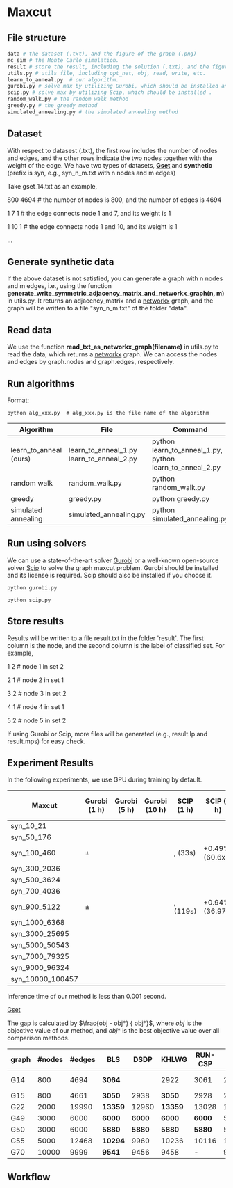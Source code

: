 # Maxcut
## File structure
```python
data # the dataset (.txt), and the figure of the graph (.png)
mc_sim # the Monte Carlo simulation.
result # store the result, including the solution (.txt), and the figure (.png) drawn by matplotlib.
utils.py # utils file, including opt_net, obj, read, write, etc.
learn_to_anneal.py  # our algorithm.
gurobi.py # solve max by utilizing Gurobi, which should be installed and the license is required.
scip.py # solve max by utilizing Scip, which should be installed .
random_walk.py # the random walk method
greedy.py # the greedy method
simulated_annealing.py # the simulated annealing method
```

## Dataset

With respect to datasest (.txt), the first row includes the number of nodes and edges, and the other rows indicate the two nodes together with the weight of the edge. We have two types of datasets, __[Gset](https://web.stanford.edu/~yyye/yyye/Gset/)__ and __synthetic__ (prefix is syn, e.g., syn_n_m.txt with n nodes and m edges)

Take gset_14.txt as an example,

800 4694 # the number of nodes is 800, and the number of edges is 4694

1 7 1 # the edge connects node 1 and 7, and its weight is 1

1 10 1 # the edge connects node 1 and 10, and its weight is 1

...

## Generate synthetic data

If the above dataset is not satisfied, you can generate a graph with n nodes and m edges, i.e., using the function __generate_write_symmetric_adjacency_matrix_and_networkx_graph(n, m)__ in utils.py. It returns an adjacency_matrix and a [networkx](https://networkx.org/documentation/stable/reference/introduction.html) graph, and the graph will be written to a file "syn_n_m.txt" of the folder "data". 

## Read data

We use the function __read_txt_as_networkx_graph(filename)__ in utils.py to read the data, which returns a [networkx](https://networkx.org/documentation/stable/reference/introduction.html) graph. We can access the nodes and edges by graph.nodes and graph.edges, respectively. 

## Run algorithms

Format:
```
python alg_xxx.py  # alg_xxx.py is the file name of the algorithm
```

| Algorithm | File| Command | 
|---|----------|----|
|learn_to_anneal (ours) | learn_to_anneal_1.py <br/> learn_to_anneal_2.py | python learn_to_anneal_1.py, <br/> python learn_to_anneal_2.py|
|random walk | random_walk.py | python random_walk.py|
| greedy | greedy.py | python greedy.py|
| simulated annealing| simulated_annealing.py | python simulated_annealing.py|


## Run using solvers

We can use a state-of-the-art solver [Gurobi](https://www.gurobi.com/) or a well-known open-source solver [Scip](https://scipopt.org/) to solve the graph maxcut problem. Gurobi should be installed and its license is required. Scip should also be installed if you choose it.

```
python gurobi.py

python scip.py 
```

## Store results

Results will be written to a file result.txt in the folder 'result'. The first column is the node, and the second column is the label of classified set. For example, 

1 2  # node 1 in set 2

2 1  # node 2 in set 1

3 2  # node 3 in set 2

4 1  # node 4 in set 1

5 2  # node 5 in set 2

If using Gurobi or Scip, more files will be generated (e.g., result.lp and result.mps) for easy check. 

## Experiment Results

In the following experiments, we use GPU during training by default. 

 
|Maxcut |Gurobi (1 h)| Gurobi (5 h) | Gurobi (10 h) | SCIP (1 h)| SCIP (5 h) | SCIP (10 h) |Ours|improvement |
|-------|------|----| ---- |------|----| ---- |---- |--|
|syn_10_21   |   | ||   |  |||   |  |
|syn_50_176   |   | ||   |  |||   |  |
|syn_100_460  |  $\pm$  | || , (33s)  | +0.49%, (60.6x) |||   |  |
|syn_300_2036   |   | ||   |  |||   |  |
|syn_500_3624   |   | ||   |  |||   |  |
|syn_700_4036   |   | ||   |  |||   |  |
|syn_900_5122   |   $\pm$  || | , (119s) | +0.94%, (36.97x) |||   |  |
|syn_1000_6368   |   | ||   |  |||   |  |
|syn_3000_25695   |   | ||   |  |||   |  |
|syn_5000_50543   |   | ||   |  |||   |  |
|syn_7000_79325   |   | ||   |  |||   |  |
|syn_9000_96324   |   | ||   |  |||   |  |
|syn_10000_100457   |   | ||   |  |||   |  |

Inference time of our method is less than 0.001 second.


[Gset](https://web.stanford.edu/~yyye/yyye/Gset/)

The gap is calculated by $\frac{obj - obj*} { obj*}$, where $obj$ is the objective value of our method, and $obj*$ is the best objective value over all comparison methods.  

| graph | #nodes| #edges | BLS | DSDP | KHLWG | RUN-CSP | PI-GNN | Gurobi (1 h) | Gurobi (5 h) | Gurobi (10 h) | Ours | Gap | 
|---|----------|----|---|-----|-----|--------|----------|------| ---| ---| ----|----|
|G14 | 800 | 4694 | __3064__| | 2922 | 3061 | 2943  |3056 (24h) | ---| ---| 3025 | -1.27\%|
|G15 | 800 | 4661 | __3050__ | 2938 | __3050__ | 2928 | 2990  | ---| ---| | 2965 | -2.78\% | 
|G22 | 2000 | 19990 |__13359__ | 12960 | __13359__ | 13028 | 13181  | |---| ---| 12991 |  -2.75\% | 
|G49 | 3000 | 6000 | __6000__ | __6000__ | __6000__ | __6000__ | 5918  | ---| --- | --- | 5790|  -3.50\% | 
|G50 | 3000 | 6000 | __5880__ | __5880__ | __5880__ | __5880__ | 5820  | ---| --- | --- | 5720|  -2.72\% | 
|G55 | 5000 | 12468 | __10294__ | 9960 | 10236 | 10116 | 10138  | ---| --- | ---  |9890 |  -3.92\% | 
|G70 | 10000 | 9999 |__9541__ | 9456 | 9458 | - | 9421  | ---| --- | --- |9163 | -3.96\% | 



## Workflow
 
